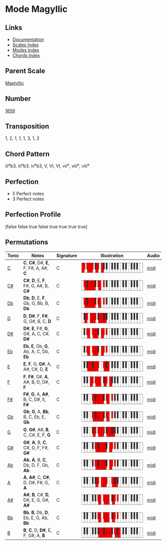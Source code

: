 # Mode Magyllic

## Links

- [Documentation](README.md)
- [Scales Index](Scales.md)
- [Modes Index](Modes.md)
- [Chords Index](Chords.md)

## Parent Scale

[Maptyllic](ScaleMaptyllic.md)

## Number

[1659](https://ianring.com/musictheory/scales/1659)

## Transposition

1, 2, 1, 1, 1, 3, 1, 2

## Chord Pattern

iii⁰b3, iii⁰b3, iv⁰b3, V, VI, VI, vii⁰, viii⁰, viii⁰

## Perfection

- 5 Perfect notes
- 3 Perfect notes

## Perfection Profile

[false false true false true true true true]

## Permutations

| Tonic | Notes | Signature | Illustration | Audio |
|-------|-------|-----------|--------------|-------|
| [C](ModeCNaturalMagyllic.md) | **C**, **C#**, D#, **E**, F, F#, A, A#, **C** | C | ![CNaturalMagyllic](ModeCNaturalMagyllic.png) | [midi](https://github.com/edipermadi/music/blob/main/docs/ModeCNaturalMagyllic.mid?raw=true) |
| [C#](ModeCSharpMagyllic.md) | **C#**, **D**, E, **F**, F#, G, A#, B, **C#** | C | ![CSharpMagyllic](ModeCSharpMagyllic.png) | [midi](https://github.com/edipermadi/music/blob/main/docs/ModeCSharpMagyllic.mid?raw=true) |
| [Db](ModeDFlatMagyllic.md) | **Db**, **D**, E, **F**, Gb, G, Bb, B, **Db** | C | ![DFlatMagyllic](ModeDFlatMagyllic.png) | [midi](https://github.com/edipermadi/music/blob/main/docs/ModeDFlatMagyllic.mid?raw=true) |
| [D](ModeDNaturalMagyllic.md) | **D**, **D#**, F, **F#**, G, G#, B, C, **D** | C | ![DNaturalMagyllic](ModeDNaturalMagyllic.png) | [midi](https://github.com/edipermadi/music/blob/main/docs/ModeDNaturalMagyllic.mid?raw=true) |
| [D#](ModeDSharpMagyllic.md) | **D#**, **E**, F#, **G**, G#, A, C, C#, **D#** | C | ![DSharpMagyllic](ModeDSharpMagyllic.png) | [midi](https://github.com/edipermadi/music/blob/main/docs/ModeDSharpMagyllic.mid?raw=true) |
| [Eb](ModeEFlatMagyllic.md) | **Eb**, **E**, Gb, **G**, Ab, A, C, Db, **Eb** | C | ![EFlatMagyllic](ModeEFlatMagyllic.png) | [midi](https://github.com/edipermadi/music/blob/main/docs/ModeEFlatMagyllic.mid?raw=true) |
| [E](ModeENaturalMagyllic.md) | **E**, **F**, G, **G#**, A, A#, C#, D, **E** | C | ![ENaturalMagyllic](ModeENaturalMagyllic.png) | [midi](https://github.com/edipermadi/music/blob/main/docs/ModeENaturalMagyllic.mid?raw=true) |
| [F](ModeFNaturalMagyllic.md) | **F**, **F#**, G#, **A**, A#, B, D, D#, **F** | C | ![FNaturalMagyllic](ModeFNaturalMagyllic.png) | [midi](https://github.com/edipermadi/music/blob/main/docs/ModeFNaturalMagyllic.mid?raw=true) |
| [F#](ModeFSharpMagyllic.md) | **F#**, **G**, A, **A#**, B, C, D#, E, **F#** | C | ![FSharpMagyllic](ModeFSharpMagyllic.png) | [midi](https://github.com/edipermadi/music/blob/main/docs/ModeFSharpMagyllic.mid?raw=true) |
| [Gb](ModeGFlatMagyllic.md) | **Gb**, **G**, A, **Bb**, B, C, Eb, E, **Gb** | C | ![GFlatMagyllic](ModeGFlatMagyllic.png) | [midi](https://github.com/edipermadi/music/blob/main/docs/ModeGFlatMagyllic.mid?raw=true) |
| [G](ModeGNaturalMagyllic.md) | **G**, **G#**, A#, **B**, C, C#, E, F, **G** | C | ![GNaturalMagyllic](ModeGNaturalMagyllic.png) | [midi](https://github.com/edipermadi/music/blob/main/docs/ModeGNaturalMagyllic.mid?raw=true) |
| [G#](ModeGSharpMagyllic.md) | **G#**, **A**, B, **C**, C#, D, F, F#, **G#** | C | ![GSharpMagyllic](ModeGSharpMagyllic.png) | [midi](https://github.com/edipermadi/music/blob/main/docs/ModeGSharpMagyllic.mid?raw=true) |
| [Ab](ModeAFlatMagyllic.md) | **Ab**, **A**, B, **C**, Db, D, F, Gb, **Ab** | C | ![AFlatMagyllic](ModeAFlatMagyllic.png) | [midi](https://github.com/edipermadi/music/blob/main/docs/ModeAFlatMagyllic.mid?raw=true) |
| [A](ModeANaturalMagyllic.md) | **A**, **A#**, C, **C#**, D, D#, F#, G, **A** | C | ![ANaturalMagyllic](ModeANaturalMagyllic.png) | [midi](https://github.com/edipermadi/music/blob/main/docs/ModeANaturalMagyllic.mid?raw=true) |
| [A#](ModeASharpMagyllic.md) | **A#**, **B**, C#, **D**, D#, E, G, G#, **A#** | C | ![ASharpMagyllic](ModeASharpMagyllic.png) | [midi](https://github.com/edipermadi/music/blob/main/docs/ModeASharpMagyllic.mid?raw=true) |
| [Bb](ModeBFlatMagyllic.md) | **Bb**, **B**, Db, **D**, Eb, E, G, Ab, **Bb** | C | ![BFlatMagyllic](ModeBFlatMagyllic.png) | [midi](https://github.com/edipermadi/music/blob/main/docs/ModeBFlatMagyllic.mid?raw=true) |
| [B](ModeBNaturalMagyllic.md) | **B**, **C**, D, **D#**, E, F, G#, A, **B** | C | ![BNaturalMagyllic](ModeBNaturalMagyllic.png) | [midi](https://github.com/edipermadi/music/blob/main/docs/ModeBNaturalMagyllic.mid?raw=true) |
